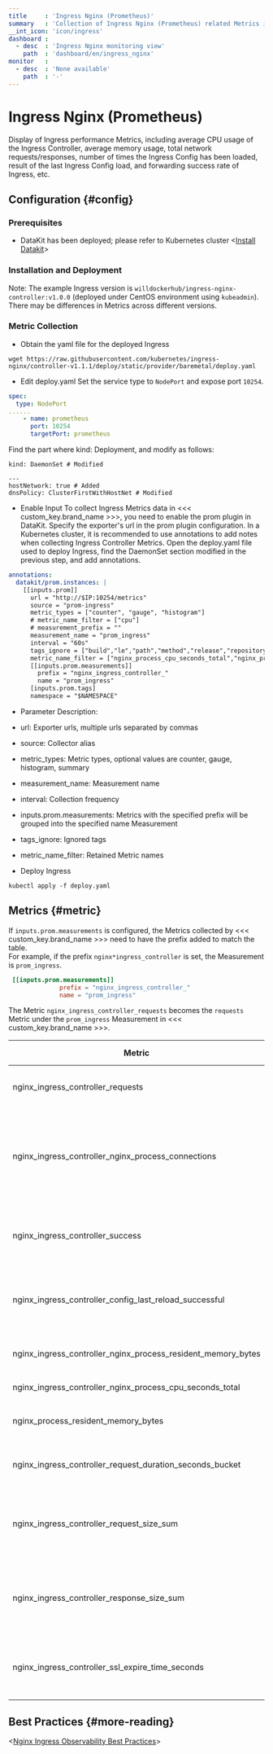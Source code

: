 ```yaml
---
title     : 'Ingress Nginx (Prometheus)'
summary   : 'Collection of Ingress Nginx (Prometheus) related Metrics information'
__int_icon: 'icon/ingress'
dashboard :
  - desc  : 'Ingress Nginx monitoring view'
    path  : 'dashboard/en/ingress_nginx'
monitor   :
  - desc  : 'None available'
    path  : '-'
---
```


<!-- markdownlint-disable MD025 -->
# Ingress Nginx (Prometheus)
<!-- markdownlint-enable -->


Display of Ingress performance Metrics, including average CPU usage of the Ingress Controller, average memory usage, total network requests/responses, number of times the Ingress Config has been loaded, result of the last Ingress Config load, and forwarding success rate of Ingress, etc.


## Configuration {#config}

### Prerequisites

- DataKit has been deployed; please refer to Kubernetes cluster <[Install Datakit](../datakit/datakit-daemonset-deploy.md)>

### Installation and Deployment
Note: The example Ingress version is `willdockerhub/ingress-nginx-controller:v1.0.0` (deployed under CentOS environment using `kubeadmin`). There may be differences in Metrics across different versions.

### Metric Collection

- Obtain the yaml file for the deployed Ingress

```shell
wget https://raw.githubusercontent.com/kubernetes/ingress-nginx/controller-v1.1.1/deploy/static/provider/baremetal/deploy.yaml
```

- Edit deploy.yaml
Set the service type to `NodePort` and expose port `10254`.

```yaml
spec:
  type: NodePort
......
    - name: prometheus
      port: 10254
      targetPort: prometheus
```

Find the part where kind: Deployment, and modify as follows:

```shell
kind: DaemonSet # Modified

---
hostNetwork: true # Added
dnsPolicy: ClusterFirstWithHostNet # Modified
```

- Enable Input
To collect Ingress Metrics data in <<< custom_key.brand_name >>>, you need to enable the prom plugin in DataKit. Specify the exporter's url in the prom plugin configuration. In a Kubernetes cluster, it is recommended to use annotations to add notes when collecting Ingress Controller Metrics. Open the deploy.yaml file used to deploy Ingress, find the DaemonSet section modified in the previous step, and add annotations.

```yaml
annotations:
  datakit/prom.instances: |
    [[inputs.prom]]
      url = "http://$IP:10254/metrics"
      source = "prom-ingress"
      metric_types = ["counter", "gauge", "histogram"]
      # metric_name_filter = ["cpu"]
      # measurement_prefix = ""
      measurement_name = "prom_ingress"
      interval = "60s"
      tags_ignore = ["build","le","path","method","release","repository"]
      metric_name_filter = ["nginx_process_cpu_seconds_total","nginx_process_resident_memory_bytes","request_size","response_size","requests","success","config_last_reload_successful"]
      [[inputs.prom.measurements]]
        prefix = "nginx_ingress_controller_"
        name = "prom_ingress"
      [inputs.prom.tags]
      namespace = "$NAMESPACE"
```

- Parameter Description:

- url: Exporter urls, multiple urls separated by commas
- source: Collector alias
- metric_types: Metric types, optional values are counter, gauge, histogram, summary
- measurement_name: Measurement name
- interval: Collection frequency
- inputs.prom.measurements: Metrics with the specified prefix will be grouped into the specified name Measurement
- tags_ignore: Ignored tags
- metric_name_filter: Retained Metric names

- Deploy Ingress

```shell
kubectl apply -f deploy.yaml
```

## Metrics {#metric}

If `inputs.prom.measurements` is configured, the Metrics collected by <<< custom_key.brand_name >>> need to have the prefix added to match the table.<br />
For example, if the prefix `nginx*ingress_controller` is set, the Measurement is `prom_ingress`.

```toml
 [[inputs.prom.measurements]]
              prefix = "nginx_ingress_controller_"
              name = "prom_ingress"
```

The Metric `nginx_ingress_controller_requests` becomes the `requests` Metric under the `prom_ingress` Measurement in <<< custom_key.brand_name >>>.

| Metric                                                         | Description                                                         | Data Type | Unit  |
| -------------------------------------------------------------- | ------------------------------------------------------------------- | --------- | ----- |
| nginx_ingress_controller_requests                               | The total number of client requests                                 | int       | count |
| nginx_ingress_controller_nginx_process_connections              | Current number of client connections with state {active, reading, writing, waiting} | int       | count |
| nginx_ingress_controller_success                                | Cumulative number of Ingress controller reload operations           | int       | count |
| nginx_ingress_controller_config_last_reload_successful          | Whether the last configuration reload attempt was successful        | int       | count |
| nginx_ingress_controller_nginx_process_resident_memory_bytes    | Number of bytes of memory in use                                   | float     | B     |
| nginx_ingress_controller_nginx_process_cpu_seconds_total        | CPU usage in seconds                                              | float     | s     |
| nginx_process_resident_memory_bytes                            | Number of bytes of memory in use                                   | int       | B     |
| nginx_ingress_controller_request_duration_seconds_bucket        | Request processing time in milliseconds                             | int       | count |
| nginx_ingress_controller_request_size_sum                       | Request length (including request line, header, and request body)   | int       | count |
| nginx_ingress_controller_response_size_sum                      | Response length (including request line, header, and request body)  | int       | count |
| nginx_ingress_controller_ssl_expire_time_seconds               | Number of seconds since 1970 to the SSL Certificate expiration      | int       | count |

## Best Practices {#more-reading}

<[Nginx Ingress Observability Best Practices](../best-practices/cloud-native/ingress-nginx.md)>
